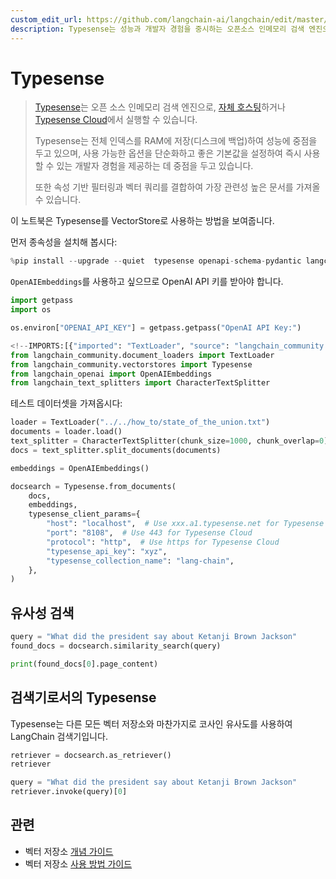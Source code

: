 ```yaml
---
custom_edit_url: https://github.com/langchain-ai/langchain/edit/master/docs/docs/integrations/vectorstores/typesense.ipynb
description: Typesense는 성능과 개발자 경험을 중시하는 오픈소스 인메모리 검색 엔진으로, 벡터 쿼리와 속성 기반 필터링을 지원합니다.
---
```


# Typesense

> [Typesense](https://typesense.org)는 오픈 소스 인메모리 검색 엔진으로, [자체 호스팅](https://typesense.org/docs/guide/install-typesense#option-2-local-machine-self-hosting)하거나 [Typesense Cloud](https://cloud.typesense.org/)에서 실행할 수 있습니다.
> 
> Typesense는 전체 인덱스를 RAM에 저장(디스크에 백업)하여 성능에 중점을 두고 있으며, 사용 가능한 옵션을 단순화하고 좋은 기본값을 설정하여 즉시 사용할 수 있는 개발자 경험을 제공하는 데 중점을 두고 있습니다.
> 
> 또한 속성 기반 필터링과 벡터 쿼리를 결합하여 가장 관련성 높은 문서를 가져올 수 있습니다.

이 노트북은 Typesense를 VectorStore로 사용하는 방법을 보여줍니다.

먼저 종속성을 설치해 봅시다:

```python
%pip install --upgrade --quiet  typesense openapi-schema-pydantic langchain-openai langchain-community tiktoken
```


`OpenAIEmbeddings`를 사용하고 싶으므로 OpenAI API 키를 받아야 합니다.

```python
import getpass
import os

os.environ["OPENAI_API_KEY"] = getpass.getpass("OpenAI API Key:")
```


```python
<!--IMPORTS:[{"imported": "TextLoader", "source": "langchain_community.document_loaders", "docs": "https://api.python.langchain.com/en/latest/document_loaders/langchain_community.document_loaders.text.TextLoader.html", "title": "Typesense"}, {"imported": "Typesense", "source": "langchain_community.vectorstores", "docs": "https://api.python.langchain.com/en/latest/vectorstores/langchain_community.vectorstores.typesense.Typesense.html", "title": "Typesense"}, {"imported": "OpenAIEmbeddings", "source": "langchain_openai", "docs": "https://api.python.langchain.com/en/latest/embeddings/langchain_openai.embeddings.base.OpenAIEmbeddings.html", "title": "Typesense"}, {"imported": "CharacterTextSplitter", "source": "langchain_text_splitters", "docs": "https://api.python.langchain.com/en/latest/character/langchain_text_splitters.character.CharacterTextSplitter.html", "title": "Typesense"}]-->
from langchain_community.document_loaders import TextLoader
from langchain_community.vectorstores import Typesense
from langchain_openai import OpenAIEmbeddings
from langchain_text_splitters import CharacterTextSplitter
```


테스트 데이터셋을 가져옵시다:

```python
loader = TextLoader("../../how_to/state_of_the_union.txt")
documents = loader.load()
text_splitter = CharacterTextSplitter(chunk_size=1000, chunk_overlap=0)
docs = text_splitter.split_documents(documents)

embeddings = OpenAIEmbeddings()
```


```python
docsearch = Typesense.from_documents(
    docs,
    embeddings,
    typesense_client_params={
        "host": "localhost",  # Use xxx.a1.typesense.net for Typesense Cloud
        "port": "8108",  # Use 443 for Typesense Cloud
        "protocol": "http",  # Use https for Typesense Cloud
        "typesense_api_key": "xyz",
        "typesense_collection_name": "lang-chain",
    },
)
```


## 유사성 검색

```python
query = "What did the president say about Ketanji Brown Jackson"
found_docs = docsearch.similarity_search(query)
```


```python
print(found_docs[0].page_content)
```


## 검색기로서의 Typesense

Typesense는 다른 모든 벡터 저장소와 마찬가지로 코사인 유사도를 사용하여 LangChain 검색기입니다.

```python
retriever = docsearch.as_retriever()
retriever
```


```python
query = "What did the president say about Ketanji Brown Jackson"
retriever.invoke(query)[0]
```


## 관련

- 벡터 저장소 [개념 가이드](/docs/concepts/#vector-stores)
- 벡터 저장소 [사용 방법 가이드](/docs/how_to/#vector-stores)
